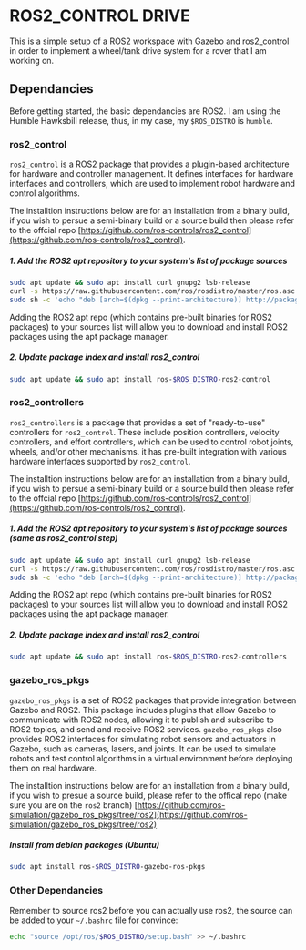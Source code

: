 # ROS2_CONTROL DRIVE

This is a simple setup of a ROS2 workspace with Gazebo and ros2_control in order to implement a wheel/tank drive system for a rover that I am working on.

## Dependancies

Before getting started, the basic dependancies are ROS2. I am using the Humble Hawksbill release, thus, in my case, my `$ROS_DISTRO` is `humble`.

### ros2_control

`ros2_control` is a ROS2 package that provides a plugin-based architecture for hardware and controller management. It defines interfaces for hardware interfaces and controllers, which are used to implement robot hardware and control algorithms.

The installtion instructions below are for an installation from a binary build, if you wish to persue a semi-binary build or a source build then please refer to the offcial repo [https://github.com/ros-controls/ros2_control](https://github.com/ros-controls/ros2_control).

##### 1. Add the ROS2 apt repository to your system's list of package sources

```bash
sudo apt update && sudo apt install curl gnupg2 lsb-release
curl -s https://raw.githubusercontent.com/ros/rosdistro/master/ros.asc | sudo apt-key add -
sudo sh -c 'echo "deb [arch=$(dpkg --print-architecture)] http://packages.ros.org/ros2/ubuntu $(lsb_release -cs) main" > /etc/apt/sources.list.d/ros2-latest.list'
```

Adding the ROS2 apt repo (which contains pre-built binaries for ROS2 packages) to your sources list will allow you to download and install ROS2 packages using the apt package manager.

##### 2. Update package index and install ros2_control

```bash
sudo apt update && sudo apt install ros-$ROS_DISTRO-ros2-control
```

### ros2_controllers

`ros2_controllers` is a package that provides a set of "ready-to-use" controllers for `ros2_control`. These include position controllers, velocity controllers, and effort controllers, which can be used to control robot joints, wheels, and/or other mechanisms. it has pre-built integration with various hardware interfaces supported by `ros2_control`.

The installtion instructions below are for an installation from a binary build, if you wish to persue a semi-binary build or a source build then please refer to the offcial repo [https://github.com/ros-controls/ros2_control](https://github.com/ros-controls/ros2_control).

##### 1. Add the ROS2 apt repository to your system's list of package sources (same as ros2_control step)

```bash
sudo apt update && sudo apt install curl gnupg2 lsb-release
curl -s https://raw.githubusercontent.com/ros/rosdistro/master/ros.asc | sudo apt-key add -
sudo sh -c 'echo "deb [arch=$(dpkg --print-architecture)] http://packages.ros.org/ros2/ubuntu $(lsb_release -cs) main" > /etc/apt/sources.list.d/ros2-latest.list'
```

Adding the ROS2 apt repo (which contains pre-built binaries for ROS2 packages) to your sources list will allow you to download and install ROS2 packages using the apt package manager.

##### 2. Update package index and install ros2_control

```bash
sudo apt update && sudo apt install ros-$ROS_DISTRO-ros2-controllers
```

### gazebo_ros_pkgs

`gazebo_ros_pkgs` is a set of ROS2 packages that provide integration between Gazebo and ROS2. This package includes plugins that allow Gazebo to communicate with ROS2 nodes, allowing it to publish and subscribe to ROS2 topics, and send and receive ROS2 services. `gazebo_ros_pkgs` also provides ROS2 interfaces for simulating robot sensors and actuators in Gazebo, such as cameras, lasers, and joints. It can be used to simulate robots and test control algorithms in a virtual environment before deploying them on real hardware.

The installtion instructions below are for an installation from a binary build, if you wish to presue a source build, please refer to the offical repo (make sure you are on the `ros2` branch) [https://github.com/ros-simulation/gazebo_ros_pkgs/tree/ros2](https://github.com/ros-simulation/gazebo_ros_pkgs/tree/ros2)

##### Install from debian packages (Ubuntu)

```bash
sudo apt install ros-$ROS_DISTRO-gazebo-ros-pkgs
```

### Other Dependancies

Remember to source ros2 before you can actually use ros2, the source can be added to your `~/.bashrc` file for convince:

```bash
echo "source /opt/ros/$ROS_DISTRO/setup.bash" >> ~/.bashrc
```
